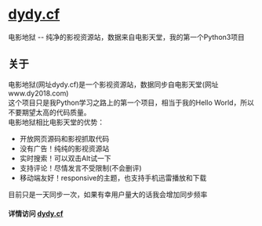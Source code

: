 # [dydy.cf](http://dydy.cf)
电影地狱 -- 纯净的影视资源站，数据来自电影天堂，我的第一个Python3项目

## 关于
电影地狱(网址dydy.cf)是一个影视资源站，数据同步自电影天堂(网址www.dy2018.com)  
这个项目只是我Python学习之路上的第一个项目，相当于我的Hello World，所以不要期望太高的代码质量。  
电影地狱相比电影天堂的优势：
- 开放网页源码和影视抓取代码
- 没有广告！纯纯的影视资源站
- 实时搜索！可以双击Alt试一下
- 支持评论！尽情发言不受限制(不会删评)
- 移动端友好！responsive的主题，也支持手机迅雷播放和下载

目前只是一天同步一次，如果有幸用户量大的话我会增加同步频率

#### 详情访问 [dydy.cf](http://dydy.cf)

